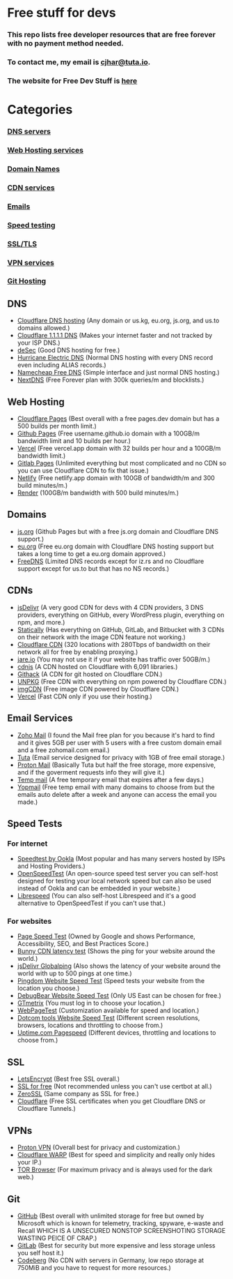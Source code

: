 # Free stuff for devs

### This repo lists free developer resources that are free forever with no payment method needed.

### To contact me, my email is [cjhar@tuta.io](mailto:cjhar@tuta.io).

### The website for Free Dev Stuff is [here](https://freedevstuff.cstuff.cz)

# Categories

### [DNS servers](#dns)
### [Web Hosting services](#web-hosting)
### [Domain Names](#domains)
### [CDN services](#cdns)
### [Emails](#email-services)
### [Speed testing](#speed-tests)
### [SSL/TLS](#ssl)
### [VPN services](#vpns)
### [Git Hosting](#git)

## DNS

- [Cloudflare DNS hosting](https://direct-link.net/1291423/cloudflare) (Any domain or us.kg, eu.org, js.org, and us.to domains allowed.)
- [Cloudflare 1.1.1.1 DNS](https://link-center.net/1291423/1111) (Makes your internet faster and not tracked by your ISP DNS.)
- [deSec](https://link-hub.net/1291423/hfvhgbdfvvchn-evkjvgfdhum) (Good DNS hosting for free.)
- [Hurricane Electric DNS](https://direct-link.net/1291423/hfvhgbdfvvchn-) (Normal DNS hosting with every DNS record even including ALIAS records.)
- [Namecheap Free DNS](https://link-center.net/1291423/huecxcvndtyufgj) (Simple interface and just normal DNS hosting.)
- [NextDNS](https://link-center.net/1291423/fvtyu-h7r-y79-rg-y89rg) (Free Forever plan with 300k queries/m and blocklists.)

## Web Hosting

- [Cloudflare Pages](https://link-center.net/1291423/cloudflare-pages) (Best overall with a free pages.dev domain but has a 500 builds per month limit.)
- [Github Pages](https://link-target.net/1291423/github-pages) (Free username.github.io domain with a 100GB/m bandwidth limit and 10 builds per hour.)
- [Vercel](https://link-target.net/1291423/vercel) (Free vercel.app domain with 32 builds per hour and a 100GB/m bandwidth limit.)
- [Gitlab Pages](https://shrinkme.in/9l6iH) (Unlimited everything but most complicated and no CDN so you can use Cloudflare CDN to fix that issue.)
- [Netlify](https://shrinkme.in/dezy8F) (Free netlify.app domain with 100GB of bandwidth/m and 300 build minutes/m.)
- [Render](https://shrinkme.in/j2zYgbeV) (100GB/m bandwidth with 500 build minutes/m.)

## Domains

- [js.org](https://shrinkme.in/44i4) (Github Pages but with a free js.org domain and Cloudflare DNS support.)
- [eu.org](https://shrinkme.in/SexHs) (Free eu.org domain with Cloudflare DNS hosting support but takes a long time to get a eu.org domain approved.)
- [FreeDNS](https://shrinkme.in/C7K0VCzL) (Limited DNS records except for iz.rs and no Cloudflare support except for us.to but that has no NS records.)

## CDNs

- [jsDelivr](https://shrinkme.in/0OS4) (A very good CDN for devs with 4 CDN providers, 3 DNS providers, everything on GitHub, every WordPress plugin, everything on npm, and more.)
- [Statically](https://shrinkme.in/fN04P7) (Has everything on GitHub, GitLab, and Bitbucket with 3 CDNs on their network with the image CDN feature not working.)
- [Cloudflare CDN](https://direct-link.net/1291423/cloudflare) (320 locations with 280Tbps of bandwidth on their network all for free by enabling proxying.)
- [jare.io](https://shrinkme.in/Y1f4UxQ) (You may not use it if your website has traffic over 50GB/m.)
- [cdnjs](https://shrinkme.in/c2G5) (A CDN hosted on Cloudflare with 6,091 libraries.)
- [Githack](https://shrinkme.in/9EdAr3K) (A CDN for git hosted on Cloudflare CDN.)
- [UNPKG](https://shrinkme.in/VtrS) (Free CDN with everything on npm powered by Cloudflare CDN.)
- [imgCDN](https://shrinkme.in/B5LwFs) (Free image CDN powered by Cloudflare CDN.)
- [Vercel](https://link-target.net/1291423/vercel) (Fast CDN only if you use their hosting.)

## Email Services

- [Zoho Mail](https://shrinkme.in/GWzkEcb) (I found the Mail free plan for you because it's hard to find and it gives 5GB per user with 5 users with a free custom domain email and a free zohomail.com email.)
- [Tuta](https://shrinkme.in/rJdiGt) (Email service designed for privacy with 1GB of free email storage.)
- [Proton Mail](https://shrinkme.in/792K9h2) (Basically Tuta but half the free storage, more expensive, and if the goverment requests info they will give it.)
- [Temp mail](https://shrinkme.in/fBUo) (A free temporary email that expires after a few days.)
- [Yopmail](https://shrinkme.in/EoZ9qu) (Free temp email with many domains to choose from but the emails auto delete after a week and anyone can access the email you made.)

## Speed Tests

### For internet

- [Speedtest by Ookla](https://shrinkme.in/Itw2Rg) (Most popular and has many servers hosted by ISPs and Hosting Providers.)
- [OpenSpeedTest](https://shrinkme.in/2Dhu4soV) (An open-source speed test server you can self-host designed for testing your local network speed but can also be used instead of Ookla and can be embedded in your website.)
- [Librespeed](https://shrinkme.in/v7LV) (You can also self-host Librespeed and it's a good alternative to OpenSpeedTest if you can't use that.)

### For websites

- [Page Speed Test](https://shrinkme.in/qmwGH) (Owned by Google and shows Performance, Accessibility, SEO, and Best Practices Score.)
- [Bunny CDN latency test](https://shrinkme.in/NucPFQP) (Shows the ping for your website around the world.)
- [jsDelivr Globalping](https://shrinkme.in/MNI8n3) (Also shows the latency of your website around the world with up to 500 pings at one time.)
- [Pingdom Website Speed Test](https://shrinkme.in/DYjR7J0n) (Speed tests your website from the location you choose.)
- [DebugBear Website Speed Test](https://shrinkme.in/28OP2Wq) (Only US East can be chosen for free.)
- [GTmetrix](https://shrinkme.in/cimkYEcm) (You must log in to choose your location.)
- [WebPageTest](https://shrinkme.in/yetyPNP) (Customization available for speed and location.)
- [Dotcom tools Website Speed Test](https://shrinkme.in/SMAcBy5n) (Different screen resolutions, browsers, locations and throttling to choose from.)
- [Uptime.com Pagespeed](https://shrinkme.in/VeOnAC) (Different devices, throttling and locations to choose from.)

## SSL

- [LetsEncrypt](https://shrinkme.in/eHPxw6wt) (Best free SSL overall.)
- [SSL for free](https://shrinkme.in/N6ht82Kn) (Not recommended unless you can't use certbot at all.)
- [ZeroSSL](https://shrinkme.in/d7skt) (Same company as SSL for free.)
- [Cloudflare](https://direct-link.net/1291423/cloudflare) (Free SSL certificates when you get Cloudflare DNS or Cloudflare Tunnels.)

## VPNs

- [Proton VPN](https://shrinkme.in/f80T) (Overall best for privacy and customization.)
- [Cloudflare WARP](https://link-center.net/1291423/1111) (Best for speed and simplicity and really only hides your IP.)
- [TOR Browser](https://shrinkme.in/vAQz) (For maximum privacy and is always used for the dark web.)

## Git

- [GitHub](https://shrinkme.in/E1Zhs8) (Best overall with unlimited storage for free but owned by Microsoft which is known for telemetry, tracking, spyware, e-waste and Recall WHICH IS A UNSECURED NONSTOP SCREENSHOTING STORAGE WASTING PEICE OF CRAP.)
- [GitLab](https://shrinkme.in/9l6iH) (Best for security but more expensive and less storage unless you self host it.)
- [Codeberg](https://shrinkme.in/l81hO) (No CDN with servers in Germany, low repo storage at 750MiB and you have to request for more resources.)
